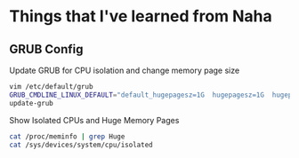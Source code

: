 # Things that I've learned from Naha

## GRUB Config

Update GRUB for CPU isolation and change memory page size

```bash
vim /etc/default/grub
GRUB_CMDLINE_LINUX_DEFAULT="default_hugepagesz=1G  hugepagesz=1G  hugepages=40  isolcpus=0-10,22-32  nohz_ful=0-10,22-32  rcu_nocbs=0-10,22-32"
update-grub
```

Show Isolated CPUs and Huge Memory Pages

```bash
cat /proc/meminfo | grep Huge
cat /sys/devices/system/cpu/isolated
```
